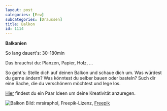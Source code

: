 ```yaml
---
layout: post
categories: [Erw]
subcategories: [Draussen]
title: Balkon
id: 1114
---
```

**Balkonien**

So lang dauert's: 30-180min

Das brauchst du: Planzen, Papier, Holz, ...

So geht's: Stelle dich auf deinen Balkon und schaue dich um. Was würdest du gerne ändern? Was könntest du selber bauen oder basteln? Such dir eine Sache, die du verschönern möchtest und lege los.

[Hier](https://www.solebich.de/wohnmagazin/diynstag-16-kreativ-ideen-f%C3%BCr-balkon-und-terrasse/3778855) findest du ein Paar Ideen um deine Kreativität anzuregen.

![Balkon](https://image.freepik.com/fotos-kostenlos/stuhl-mit-einem-holztisch-bei-sonnenaufgang_1203-2110.jpg)
Bild: mrsiraphol, Freepik-Lizenz, [Freepik](https://de.freepik.com/fotos-kostenlos/stuhl-mit-einem-holztisch-bei-sonnenaufgang_975726.htm#page=2&query=balkon&position=19)
